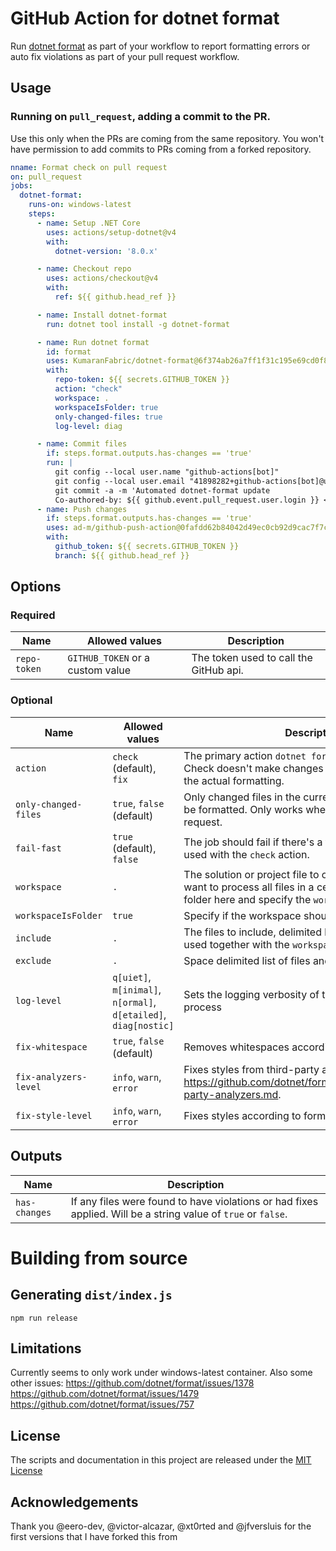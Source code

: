 # GitHub Action for dotnet format

Run [dotnet format](https://learn.microsoft.com/en-us/dotnet/core/tools/dotnet-format) as part of your workflow to report formatting errors or auto fix violations as part of your pull request workflow.

## Usage

### Running on `pull_request`, adding a commit to the PR.
Use this only when the PRs are coming from the same repository. You won't have permission to add commits to PRs coming from a forked repository.

```yml
nname: Format check on pull request
on: pull_request
jobs:
  dotnet-format:
    runs-on: windows-latest
    steps:
      - name: Setup .NET Core
        uses: actions/setup-dotnet@v4
        with:
          dotnet-version: '8.0.x'

      - name: Checkout repo
        uses: actions/checkout@v4
        with:
          ref: ${{ github.head_ref }}

      - name: Install dotnet-format
        run: dotnet tool install -g dotnet-format

      - name: Run dotnet format
        id: format
        uses: KumaranFabric/dotnet-format@6f374ab26a7ff1f31c195e69cd0f8e9a336d3fe0
        with:
          repo-token: ${{ secrets.GITHUB_TOKEN }}
          action: "check"
          workspace: .
          workspaceIsFolder: true
          only-changed-files: true
          log-level: diag

      - name: Commit files
        if: steps.format.outputs.has-changes == 'true'
        run: |
          git config --local user.name "github-actions[bot]"
          git config --local user.email "41898282+github-actions[bot]@users.noreply.github.com"
          git commit -a -m 'Automated dotnet-format update
          Co-authored-by: ${{ github.event.pull_request.user.login }} <${{ github.event.pull_request.user.id }}+${{ github.event.pull_request.user.login }}@users.noreply.github.com>'
      - name: Push changes
        if: steps.format.outputs.has-changes == 'true'
        uses: ad-m/github-push-action@0fafdd62b84042d49ec0cb92d9cac7f7ce4ec79e
        with:
          github_token: ${{ secrets.GITHUB_TOKEN }}
          branch: ${{ github.head_ref }}

```
## Options

### Required

Name | Allowed values | Description
-- | -- | --
`repo-token` | `GITHUB_TOKEN` or a custom value | The token used to call the GitHub api.

### Optional

Name | Allowed values | Description
-- | -- | --
`action` | `check` (default), `fix` | The primary action `dotnet format` should perform. Check doesn't make changes to your file, fix will do the actual formatting.
`only-changed-files` | `true`, `false` (default) | Only changed files in the current pull request should be formatted. Only works when the trigger is a pull request.
`fail-fast` | `true` (default), `false` | The job should fail if there's a formatting error. Only used with the `check` action.
`workspace` | `.` | The solution or project file to operate on. In case you want to process all files in a certain folder, set the root folder here and specify the `workspaceIsFolder` option.
`workspaceIsFolder` | `true` | Specify if the workspace should be treated as a folder.
`include` | `.` | The files to include, delimited by space. Cannot be used together with the `workspace` option.
`exclude` | `.` | Space delimited list of files and/or folders to ignore.
`log-level` | `q[uiet]`, `m[inimal]`, `n[ormal]`, `d[etailed]`,  `diag[nostic]` | Sets the logging verbosity of the dotnet format process
`fix-whitespace` | `true`, `false` (default) | Removes whitespaces according to formatting rules.
`fix-analyzers-level` | `info`, `warn`, `error` | Fixes styles from third-party analyzers. More on https://github.com/dotnet/format/blob/main/docs/3rd-party-analyzers.md.
`fix-style-level` | `info`, `warn`, `error` | Fixes styles according to formating rules.

## Outputs

Name | Description
-- | --
`has-changes` | If any files were found to have violations or had fixes applied. Will be a string value of `true` or `false`.

# Building from source

## Generating `dist/index.js`
`npm run release`

## Limitations
Currently seems to only work under windows-latest container.
Also some other issues:
https://github.com/dotnet/format/issues/1378
https://github.com/dotnet/format/issues/1479
https://github.com/dotnet/format/issues/757


## License

The scripts and documentation in this project are released under the [MIT License](LICENSE)

## Acknowledgements

Thank you @eero-dev, @victor-alcazar, @xt0rted and @jfversluis for the first versions that I have forked this from
